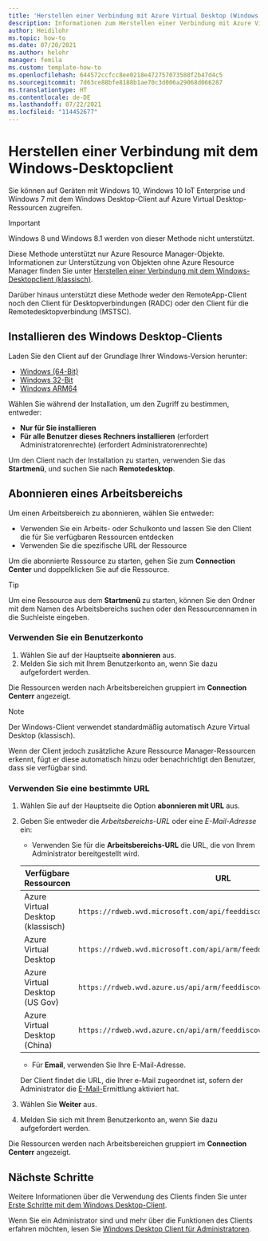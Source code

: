 ```yaml
---
title: 'Herstellen einer Verbindung mit Azure Virtual Desktop (Windows 10 oder 7): Azure'
description: Informationen zum Herstellen einer Verbindung mit Azure Virtual Desktop mithilfe des Windows Desktop-Clients
author: Heidilohr
ms.topic: how-to
ms.date: 07/20/2021
ms.author: helohr
manager: femila
ms.custom: template-how-to
ms.openlocfilehash: 644572ccfcc8ee0218e472757073588f2b47d4c5
ms.sourcegitcommit: 7d63ce88bfe8188b1ae70c3d006a29068d066287
ms.translationtype: HT
ms.contentlocale: de-DE
ms.lasthandoff: 07/22/2021
ms.locfileid: "114452677"
---
```

# <a name="connect-with-the-windows-desktop-client"></a>Herstellen einer Verbindung mit dem Windows-Desktopclient

Sie können auf Geräten mit Windows 10, Windows 10 IoT Enterprise und Windows 7 mit dem Windows Desktop-Client auf Azure Virtual Desktop-Ressourcen zugreifen. 

> [!IMPORTANT]
> Windows 8 und Windows 8.1 werden von dieser Methode nicht unterstützt.
> 
> Diese Methode unterstützt nur Azure Resource Manager-Objekte. Informationen zur Unterstützung von Objekten ohne Azure Resource Manager finden Sie unter [Herstellen einer Verbindung mit dem Windows-Desktopclient (klassisch)](../virtual-desktop-fall-2019/connect-windows-7-10-2019.md).
> 
> Darüber hinaus unterstützt diese Methode weder den RemoteApp-Client noch den Client für Desktopverbindungen (RADC) oder den Client für die Remotedesktopverbindung (MSTSC).

## <a name="install-the-windows-desktop-client"></a>Installieren des Windows Desktop-Clients

Laden Sie den Client auf der Grundlage Ihrer Windows-Version herunter:

- [Windows (64-Bit)](https://go.microsoft.com/fwlink/?linkid=2068602)
- [Windows 32-Bit](https://go.microsoft.com/fwlink/?linkid=2098960)
- [Windows ARM64](https://go.microsoft.com/fwlink/?linkid=2098961)

Wählen Sie während der Installation, um den Zugriff zu bestimmen, entweder:

- **Nur für Sie installieren**
- **Für alle Benutzer dieses Rechners installieren** (erfordert Administratorenrechte) (erfordert Administratorenrechte)

Um den Client nach der Installation zu starten, verwenden Sie das **Startmenü**, und suchen Sie nach **Remotedesktop**.

## <a name="subscribe-to-a-workspace"></a>Abonnieren eines Arbeitsbereichs

Um einen Arbeitsbereich zu abonnieren, wählen Sie entweder:

- Verwenden Sie ein Arbeits- oder Schulkonto und lassen Sie den Client die für Sie verfügbaren Ressourcen entdecken
- Verwenden Sie die spezifische URL der Ressource

Um die abonnierte Ressource zu starten, gehen Sie zum **Connection Center** und doppelklicken Sie auf die Ressource.

> [!TIP]
> Um eine Ressource aus dem **Startmenü** zu starten, können Sie den Ordner mit dem Namen des Arbeitsbereichs suchen oder den Ressourcennamen in die Suchleiste eingeben.

### <a name="use-a-user-account"></a>Verwenden Sie ein Benutzerkonto

1. Wählen Sie auf der Hauptseite **abonnieren** aus.
2. Melden Sie sich mit Ihrem Benutzerkonto an, wenn Sie dazu aufgefordert werden.

Die Ressourcen werden nach Arbeitsbereichen gruppiert im **Connection Centerr** angezeigt.

   > [!NOTE]
   > Der Windows-Client verwendet standardmäßig automatisch Azure Virtual Desktop (klassisch). 
   > 
   > Wenn der Client jedoch zusätzliche Azure Ressource Manager-Ressourcen erkennt, fügt er diese automatisch hinzu oder benachrichtigt den Benutzer, dass sie verfügbar sind.

### <a name="use-a-specific-url"></a>Verwenden Sie eine bestimmte URL

1. Wählen Sie auf der Hauptseite die Option **abonnieren mit URL** aus.
2. Geben Sie entweder die *Arbeitsbereichs-URL* oder eine *E-Mail-Adresse* ein:
   - Verwenden Sie für die **Arbeitsbereichs-URL** die URL, die von Ihrem Administrator bereitgestellt wird.

   |Verfügbare Ressourcen|URL|
   |-|-|
   |Azure Virtual Desktop (klassisch)|`https://rdweb.wvd.microsoft.com/api/feeddiscovery/webfeeddiscovery.aspx`|
   |Azure Virtual Desktop|`https://rdweb.wvd.microsoft.com/api/arm/feeddiscovery`|
   |Azure Virtual Desktop (US Gov)|`https://rdweb.wvd.azure.us/api/arm/feeddiscovery`|
   |Azure Virtual Desktop (China)|`https://rdweb.wvd.azure.cn/api/arm/feeddiscovery`|
   
   - Für **Email**, verwenden Sie Ihre E-Mail-Adresse. 
      
   Der Client findet die URL, die Ihrer e-Mail zugeordnet ist, sofern der Administrator die [E-Mail-](/windows-server/remote/remote-desktop-services/rds-email-discovery)Ermittlung aktiviert hat.

3. Wählen Sie **Weiter** aus.
4. Melden Sie sich mit Ihrem Benutzerkonto an, wenn Sie dazu aufgefordert werden.

Die Ressourcen werden nach Arbeitsbereichen gruppiert im **Connection Centerr** angezeigt.

## <a name="next-steps"></a>Nächste Schritte

Weitere Informationen über die Verwendung des Clients finden Sie unter [Erste Schritte mit dem Windows Desktop-Client](/windows-server/remote/remote-desktop-services/clients/windowsdesktop/).

Wenn Sie ein Administrator sind und mehr über die Funktionen des Clients erfahren möchten, lesen Sie [Windows Desktop Client für Administratoren](/windows-server/remote/remote-desktop-services/clients/windowsdesktop-admin).
